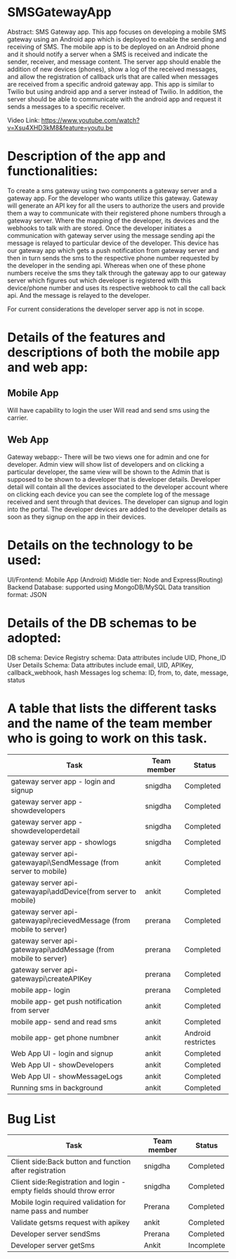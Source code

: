 # SMSGatewayApp

Abstract:
SMS Gateway app. This app focuses on developing a mobile SMS gateway using an Android app which is deployed to enable the sending and receiving of SMS. The mobile app is to be deployed on an Android phone and it should notify a server when a SMS is received and indicate the sender, receiver, and message content. The server app should enable the addition of new devices (phones), show a log of the received messages, and allow the registration of callback urls that are called when messages are received from a specific android gateway app. This app is similar to Twilio but using android app and a server instead of Twilio. In addition, the server should be able to communicate with the android app and request it sends a messages to a specific receiver. 

Video Link: https://www.youtube.com/watch?v=Xsu4XHD3kM8&feature=youtu.be

# Description of the app and functionalities:

To create a sms gateway using two components a gateway server and a gateway app. For the developer who wants utilize this gateway.
Gateway will generate an API key for all the users to authorize the users and provide them a way to communicate with their registered phone numbers through a gateway server. Where the mapping of the developer, its devices and the webhooks to talk with are stored.
Once the developer initiates a communication with gateway server using the message sending api the message is relayed to particular device of the developer. This device has our gateway app which gets a push notification from gateway server and then in turn sends the sms to the respective phone number requested by the developer in the sending api.
Whereas when one of these phone numbers receive the sms they talk through the gateway app to our gateway server which figures out which developer is registered with this device/phone number and uses its respective webhook to call the call back api. And the message is relayed to the developer.

For current considerations the developer server app is not in scope.

# Details of the features and descriptions of both the mobile app and web app:

## Mobile App
Will have capability to login the user
Will read and send sms using the carrier.

## Web App
Gateway webapp:-
There will be two views one for admin and one for developer.
Admin view will show list of developers and on clicking a particular developer, the same view will be shown to the Admin that is supposed to be shown to a developer that is developer details.
Developer detail will contain all the devices associated to the developer account where  on clicking each device you can see the complete log of the message received and sent through that devices.
The developer can signup and login into the portal.
The developer devices are added to the developer details as soon as they signup on the app in their devices.
 
# Details on the technology to be used:

UI/Frontend: Mobile App (Android) 
Middle tier: Node and Express(Routing)
Backend Database: supported using MongoDB/MySQL 
Data transition format: JSON

# Details of the DB schemas to be adopted:

DB schema:
Device Registry schema: Data attributes include UID, Phone_ID
User Details Schema: Data attributes include email, UID, APIKey, callback_webhook, hash
Messages log schema: ID, from, to, date, message, status


# A table that lists the different tasks and the name of the team member who is going to work on this task.

| Task | Team member |Status|
| --- | --- |---|
| gateway server app - login and signup | snigdha |Completed|
| gateway server app - showdevelopers | snigdha |Completed|
| gateway server app - showdeveloperdetail | snigdha |Completed|
| gateway server app - showlogs | snigdha |Completed|
| gateway server api- gatewayapi\SendMessage (from server to mobile) | ankit |Completed|
| gateway server api- gatewayapi\addDevice(from server to mobile) | ankit |Completed|
| gateway server api- gatewayapi\recievedMessage (from mobile to server) | prerana |Completed|
| gateway server api- gatewayapi\addMessage (from mobile to server) | prerana |Completed|
| gateway server api- gatewaypi\createAPIKey | prerana |Completed|
| mobile app- login | prerana |Completed|
| mobile app- get push notification from server | ankit | Completed|
| mobile app- send and read sms | ankit |Completed|
| mobile app- get phone numbner | ankit |Android restrictes|
| Web App UI - login and signup | ankit|Completed|
| Web App UI - showDevelopers | ankit|Completed|
| Web App UI - showMessageLogs| ankit|Completed|
|Running sms in background|ankit|Completed|

# Bug List
| Task | Team member |Status|
| --- | --- | --- |
| Client side:Back button and function after registration | snigdha |Completed|
| Client side:Registration and login - empty fields should throw error | snigdha |Completed|
| Mobile login required validation for name pass and number | Prerana |Completed|
| Validate getsms request with apikey | ankit |Completed|
| Developer server sendSms | Prerana |Completed|
| Developer server getSms| Ankit |Incomplete|







